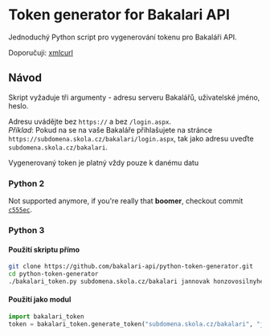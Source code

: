 # Token generator for Bakalari API
Jednoduchý Python script pro vygenerování tokenu pro Bakaláři API.

Doporučuji: [xmlcurl](https://github.com/mariansam/scripts/tree/master/xmlcurl)

## Návod
Skript vyžaduje tři argumenty - adresu serveru Bakalářů, uživatelské jméno, heslo.

Adresu uvádějte bez `https://` a bez `/login.aspx`.  
_Příklad_: Pokud na se na vaše Bakaláře přihlašujete na stránce
`https://subdomena.skola.cz/bakalari/login.aspx`,
tak jako adresu uveďte `subdomena.skola.cz/bakalari`.

Vygenerovaný token je platný vždy pouze k danému datu

### Python 2
Not supported anymore, if you're really that **boomer**, checkout commit [`c555ec`](../../tree/c555ec15e7a767ebd55c9a3022a07d4633977fcd).

### Python 3

#### Použití skriptu přímo
```sh
git clone https://github.com/bakalari-api/python-token-generator.git
cd python-token-generator
./bakalari_token.py subdomena.skola.cz/bakalari jannovak honzovosilnyheslo
```

#### Použití jako modul
```python
import bakalari_token
token = bakalari_token.generate_token("subdomena.skola.cz/bakalari", "jannovak", "honzovosilnyheslo")
```
